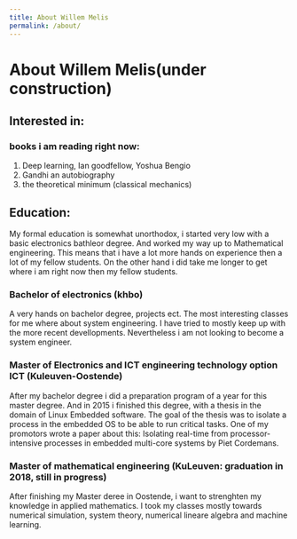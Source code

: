 ```yaml
---
title: About Willem Melis
permalink: /about/
---
```


# About Willem Melis(under construction)

## Interested in:

### books i am reading right now:
1. Deep learning, Ian goodfellow, Yoshua Bengio
2. Gandhi an autobiography
3. the theoretical minimum (classical mechanics)

## Education:
My formal education is somewhat unorthodox, i started very low with a basic electronics bathleor degree. And worked my way up to Mathematical engineering. This means that i have a lot more hands on experience then a lot of my fellow students. On the other hand i did take me longer to get where i am right now then my fellow students.

### Bachelor of electronics (khbo)
A very hands on bachelor degree, projects ect. The most interesting classes for me where about system engineering. I have tried to mostly keep up with the more recent devellopments. Nevertheless i am not looking to become a system engineer.

### Master of Electronics and ICT engineering technology option ICT (Kuleuven-Oostende)
After my bachelor degree i did a preparation program of a year for this master degree. And in 2015 i finished this degree, with a thesis in the domain of Linux Embedded software. The goal of the thesis was to isolate a process in the embedded OS to be able to run critical tasks. One of my promotors wrote a paper about this:  Isolating real-time from processor-intensive processes in embedded multi-core systems by Piet Cordemans.

### Master of mathematical engineering (KuLeuven: graduation in 2018, still in progress)
After finishing my Master deree in Oostende, i want to strenghten my knowledge in applied mathematics. I took my classes mostly towards numerical simulation, system theory, numerical lineare algebra and machine learning.


